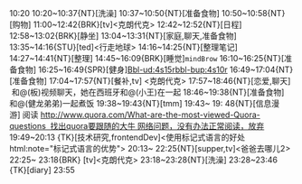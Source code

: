 
10:20
10:20~10:37{NT}[洗澡]
10:37~10:50{NT}[准备食物]
10:50~10:58{NT}[购物]
11:00~12:42{BRK}[tv]<克朗代克>
12:42~12:52{NT}[日程]
12:58~13:02{BRK}[静坐]
13:04~13:31{NT}[家庭,聊天,准备食物]
13:35~14:16{STU}[ted]<行走地球>
14:16~14:25{NT}[整理笔记]
14:27~14:41{NT}[整理]
14:45~16:09{BRK}[睡觉]`mindBrow`
16:10~16:25{NT}[准备食物]
16:25~16:49{SPR}[健身]<Bbl-ud:4s15r><bbl-bup:4s10r>
16:49~17:04{NT}[准备食物]
17:04~17:57{NT}[餐补,tv] <克朗代克>
17:57~18:46{NT}[恋爱,聊天]  和@(板)视频聊天，她在西班牙和@(小王)在一起
18:46~19:38{NT}[准备食物] 和@(健龙弟弟)一起煮饭
19:38~19:43{NT}[tmm]
19:43~ 19: 48{NT}[信息漫游] 阅读 http://www.quora.com/What-are-the-most-viewed-Quora-questions  找出quora要跟随的大牛 网络问题，没有办法正常阅读，放弃
19:49~20:13 {TK}[技术研究,frontendDev]<使用标记式语言的好处 html:note="标记式语言的优势">
20:13~ 22:25{NT}[supper,tv]<爸爸去哪儿2>
22:25~ 23:18{BRK} [tv]<克朗代克>
23:18~23:28{NT}[洗澡]
23:28~23:46 {TK}[diary]
23:55
